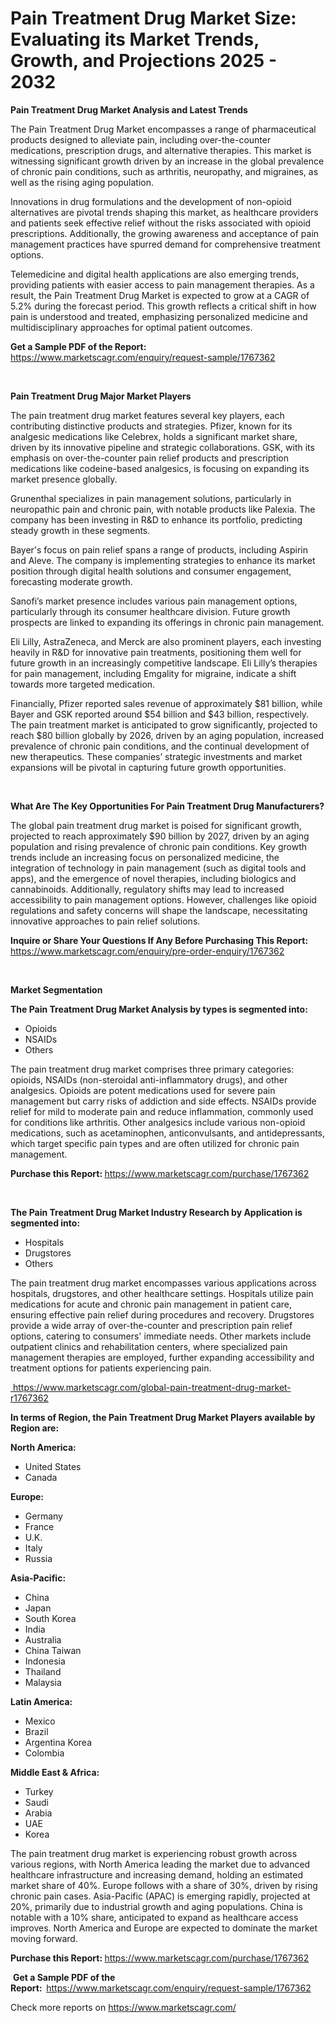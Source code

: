 <p><h1>Pain Treatment Drug Market Size: Evaluating its Market Trends, Growth, and Projections 2025 - 2032</h1></p><p><strong>Pain Treatment Drug Market Analysis and Latest Trends</strong></p>
<p><p>The Pain Treatment Drug Market encompasses a range of pharmaceutical products designed to alleviate pain, including over-the-counter medications, prescription drugs, and alternative therapies. This market is witnessing significant growth driven by an increase in the global prevalence of chronic pain conditions, such as arthritis, neuropathy, and migraines, as well as the rising aging population. </p><p>Innovations in drug formulations and the development of non-opioid alternatives are pivotal trends shaping this market, as healthcare providers and patients seek effective relief without the risks associated with opioid prescriptions. Additionally, the growing awareness and acceptance of pain management practices have spurred demand for comprehensive treatment options. </p><p>Telemedicine and digital health applications are also emerging trends, providing patients with easier access to pain management therapies. As a result, the Pain Treatment Drug Market is expected to grow at a CAGR of 5.2% during the forecast period. This growth reflects a critical shift in how pain is understood and treated, emphasizing personalized medicine and multidisciplinary approaches for optimal patient outcomes.</p></p>
<p><strong>Get a Sample PDF of the Report:&nbsp;</strong> <a href="https://www.marketscagr.com/enquiry/request-sample/1767362?utm_campaign=2460&utm_medium=2&utm_source=Github&utm_content=ia&utm_term=09032025&utm_id=pain-treatment-drug">https://www.marketscagr.com/enquiry/request-sample/1767362</a></p>
<p>&nbsp;</p>
<p><strong>Pain Treatment Drug Major Market Players</strong></p>
<p><p>The pain treatment drug market features several key players, each contributing distinctive products and strategies. Pfizer, known for its analgesic medications like Celebrex, holds a significant market share, driven by its innovative pipeline and strategic collaborations. GSK, with its emphasis on over-the-counter pain relief products and prescription medications like codeine-based analgesics, is focusing on expanding its market presence globally.</p><p>Grunenthal specializes in pain management solutions, particularly in neuropathic pain and chronic pain, with notable products like Palexia. The company has been investing in R&D to enhance its portfolio, predicting steady growth in these segments.</p><p>Bayer's focus on pain relief spans a range of products, including Aspirin and Aleve. The company is implementing strategies to enhance its market position through digital health solutions and consumer engagement, forecasting moderate growth.</p><p>Sanofi’s market presence includes various pain management options, particularly through its consumer healthcare division. Future growth prospects are linked to expanding its offerings in chronic pain management.</p><p>Eli Lilly, AstraZeneca, and Merck are also prominent players, each investing heavily in R&D for innovative pain treatments, positioning them well for future growth in an increasingly competitive landscape. Eli Lilly’s therapies for pain management, including Emgality for migraine, indicate a shift towards more targeted medication.</p><p>Financially, Pfizer reported sales revenue of approximately $81 billion, while Bayer and GSK reported around $54 billion and $43 billion, respectively. The pain treatment market is anticipated to grow significantly, projected to reach $80 billion globally by 2026, driven by an aging population, increased prevalence of chronic pain conditions, and the continual development of new therapeutics. These companies’ strategic investments and market expansions will be pivotal in capturing future growth opportunities.</p></p>
<p>&nbsp;</p>
<p><strong>What Are The Key Opportunities For Pain Treatment Drug Manufacturers?</strong></p>
<p><p>The global pain treatment drug market is poised for significant growth, projected to reach approximately $90 billion by 2027, driven by an aging population and rising prevalence of chronic pain conditions. Key growth trends include an increasing focus on personalized medicine, the integration of technology in pain management (such as digital tools and apps), and the emergence of novel therapies, including biologics and cannabinoids. Additionally, regulatory shifts may lead to increased accessibility to pain management options. However, challenges like opioid regulations and safety concerns will shape the landscape, necessitating innovative approaches to pain relief solutions.</p></p>
<p><strong>Inquire or Share Your Questions If Any Before Purchasing This Report:</strong> <a href="https://www.marketscagr.com/enquiry/pre-order-enquiry/1767362?utm_campaign=2460&utm_medium=2&utm_source=Github&utm_content=ia&utm_term=09032025&utm_id=pain-treatment-drug">https://www.marketscagr.com/enquiry/pre-order-enquiry/1767362</a></p>
<p>&nbsp;</p>
<p><strong>Market Segmentation</strong></p>
<p><strong>The Pain Treatment Drug Market Analysis by types is segmented into:</strong></p>
<p><ul><li>Opioids</li><li>NSAIDs</li><li>Others</li></ul></p>
<p><p>The pain treatment drug market comprises three primary categories: opioids, NSAIDs (non-steroidal anti-inflammatory drugs), and other analgesics. Opioids are potent medications used for severe pain management but carry risks of addiction and side effects. NSAIDs provide relief for mild to moderate pain and reduce inflammation, commonly used for conditions like arthritis. Other analgesics include various non-opioid medications, such as acetaminophen, anticonvulsants, and antidepressants, which target specific pain types and are often utilized for chronic pain management.</p></p>
<p><strong>Purchase this Report:&nbsp;</strong><a href="https://www.marketscagr.com/purchase/1767362?utm_campaign=2460&utm_medium=2&utm_source=Github&utm_content=ia&utm_term=09032025&utm_id=pain-treatment-drug">https://www.marketscagr.com/purchase/1767362</a></p>
<p>&nbsp;</p>
<p><strong>The Pain Treatment Drug Market Industry Research by Application is segmented into:</strong></p>
<p><ul><li>Hospitals</li><li>Drugstores</li><li>Others</li></ul></p>
<p><p>The pain treatment drug market encompasses various applications across hospitals, drugstores, and other healthcare settings. Hospitals utilize pain medications for acute and chronic pain management in patient care, ensuring effective pain relief during procedures and recovery. Drugstores provide a wide array of over-the-counter and prescription pain relief options, catering to consumers' immediate needs. Other markets include outpatient clinics and rehabilitation centers, where specialized pain management therapies are employed, further expanding accessibility and treatment options for patients experiencing pain.</p></p>
<p><a href="https://www.marketscagr.com/global-pain-treatment-drug-market-r1767362?utm_campaign=2460&utm_medium=2&utm_source=Github&utm_content=ia&utm_term=09032025&utm_id=pain-treatment-drug">&nbsp;https://www.marketscagr.com/global-pain-treatment-drug-market-r1767362</a></p>
<p><strong>In terms of Region, the Pain Treatment Drug Market Players available by Region are:</strong></p>
<p>
    <p> <strong> North America: </strong>
        <ul>
            <li>United States</li>
            <li>Canada</li>
        </ul>
        </p> 
    <p> <strong> Europe: </strong>
        <ul>
            <li>Germany</li>
            <li>France</li>
            <li>U.K.</li>
            <li>Italy</li>
            <li>Russia</li>
        </ul>
        </p> 
    <p> <strong> Asia-Pacific: </strong>
        <ul>
            <li>China</li>
            <li>Japan</li>
            <li>South Korea</li>
            <li>India</li>
            <li>Australia</li>
            <li>China Taiwan</li>
            <li>Indonesia</li>
            <li>Thailand</li>
            <li>Malaysia</li>
        </ul>
        </p> 
    <p> <strong> Latin America: </strong>
        <ul>
            <li>Mexico</li>
            <li>Brazil</li>
            <li>Argentina Korea</li>
            <li>Colombia</li>
        </ul>
        </p> 
    <p> <strong> Middle East & Africa: </strong>
        <ul>
            <li>Turkey</li>
            <li>Saudi</li>
            <li>Arabia</li>
            <li>UAE</li>
            <li>Korea</li>
        </ul>
    </p>
    </p>
<p><p>The pain treatment drug market is experiencing robust growth across various regions, with North America leading the market due to advanced healthcare infrastructure and increasing demand, holding an estimated market share of 40%. Europe follows with a share of 30%, driven by rising chronic pain cases. Asia-Pacific (APAC) is emerging rapidly, projected at 20%, primarily due to industrial growth and aging populations. China is notable with a 10% share, anticipated to expand as healthcare access improves. North America and Europe are expected to dominate the market moving forward.</p></p>
<p><strong>Purchase this Report: </strong><a href="https://www.marketscagr.com/purchase/1767362?utm_campaign=2460&utm_medium=2&utm_source=Github&utm_content=ia&utm_term=09032025&utm_id=pain-treatment-drug">https://www.marketscagr.com/purchase/1767362</a></p>
<p>&nbsp;<strong>Get a Sample PDF of the Report:&nbsp;&nbsp;</strong><a href="https://www.marketscagr.com/enquiry/request-sample/1767362?utm_campaign=2460&utm_medium=2&utm_source=Github&utm_content=ia&utm_term=09032025&utm_id=pain-treatment-drug">https://www.marketscagr.com/enquiry/request-sample/1767362</a></p>
<p><strong></strong></p>
<p>Check more reports on <a href="https://www.marketscagr.com/?utm_campaign=2460&utm_medium=2&utm_source=Github&utm_content=ia&utm_term=09032025&utm_id=pain-treatment-drug">https://www.marketscagr.com/</a></p>